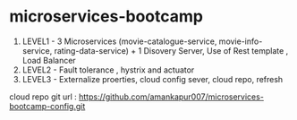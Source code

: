 # microservices-bootcamp

1. LEVEL1 - 3 Microservices (movie-catalogue-service, movie-info-service, rating-data-service) + 1 Disovery Server, Use of Rest template , Load Balancer 
2. LEVEL2 - Fault tolerance , hystrix and actuator
3. LEVEL3 - Externalize proerties, cloud config sever, cloud repo, refresh

cloud repo git url : https://github.com/amankapur007/microservices-bootcamp-config.git
